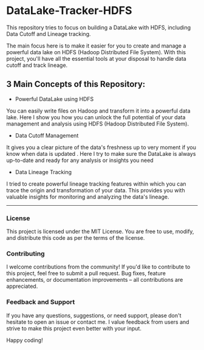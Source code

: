 # DataLake-Tracker-HDFS
This repository tries to focus on building a DataLake with HDFS, including Data Cutoff and Lineage tracking.


The main focus here is to make it easier for you to create and manage a powerful data lake on HDFS (Hadoop Distributed File System). With this project, you'll have all the essential tools at your disposal to handle data cutoff and track lineage.

## 3 Main Concepts of this Repository:

+ Powerful DataLake using HDFS

You can easily write files on Hadoop and transform it into a powerful data lake. Here I show you how you can unlock the full potential of your data management and analysis using HDFS (Hadoop Distributed File System).

+ Data Cutoff Management

It gives you a clear picture of the data's freshness up to very moment if you know when data is updated . Here I try to make sure the DataLake is always up-to-date and ready for any analysis or insights you need

+ Data Lineage Tracking

I tried to create powerful lineage tracking features within which you can trace the origin and transformation of your data. This provides you with valuable insights for monitoring and analyzing the data's lineage. 

***
### License

This project is licensed under the MIT License. You are free to use, modify, and distribute this code as per the terms of the license.

### Contributing

I welcome contributions from the community! If you'd like to contribute to this project, feel free to submit a pull request. Bug fixes, feature enhancements, or documentation improvements – all contributions are appreciated.

### Feedback and Support

If you have any questions, suggestions, or need support, please don't hesitate to open an issue or contact me. I value feedback from users and strive to make this project even better with your input.

Happy coding!
